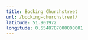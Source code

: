 ```yaml
---
title: Bocking Churchstreet
url: /bocking-churchstreet/
latitude: 51.901972
longitude: 0.5548787000000001
---
```

